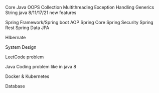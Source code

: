 
Core Java
	OOPS
	Collection
	Multithreading
	Exception Handling
	Generics
	String
	java 8/11/17/21 new features
	
Spring Framework/Spring boot
	AOP
	Spring Core
	Spring Security
	Spring Rest
	Spring Data JPA
	
	
HIbernate

System Design

LeetCode problem

Java Coding problem like in java 8

Docker & Kubernetes

Database

